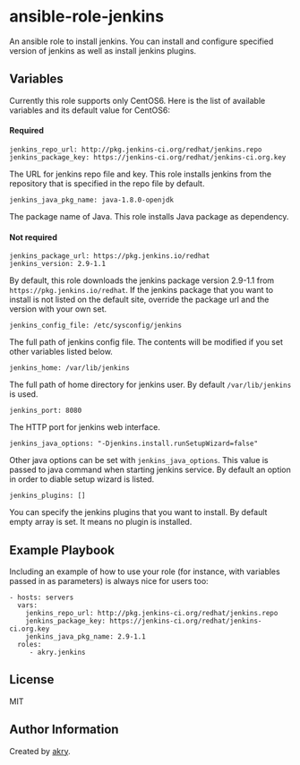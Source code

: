 
ansible-role-jenkins
=========

An ansible role to install jenkins. You can install and configure specified version of jenkins as well as install jenkins plugins.

Variables
---------
Currently this role supports only CentOS6.
Here is the list of available variables and its default value for CentOS6:

#### Required

```
jenkins_repo_url: http://pkg.jenkins-ci.org/redhat/jenkins.repo
jenkins_package_key: https://jenkins-ci.org/redhat/jenkins-ci.org.key
```
The URL for jenkins repo file and key. This role installs jenkins from the repository that is specified in the repo file by default.

```
jenkins_java_pkg_name: java-1.8.0-openjdk
```
The package name of Java. This role installs Java package as dependency.


#### Not required

```
jenkins_package_url: https://pkg.jenkins.io/redhat
jenkins_version: 2.9-1.1
```
By default, this role downloads the jenkins package version 2.9-1.1 from `https://pkg.jenkins.io/redhat`. If the jenkins package that you want to install is not listed on the default site, override the package url and the version with your own set.

```
jenkins_config_file: /etc/sysconfig/jenkins
```
The full path of jenkins config file. The contents will be modified if you set other variables listed below.

```
jenkins_home: /var/lib/jenkins
```
The full path of home directory for jenkins user. By default `/var/lib/jenkins` is used.

```
jenkins_port: 8080
```
The HTTP port for jenkins web interface.

```
jenkins_java_options: "-Djenkins.install.runSetupWizard=false"
```
Other java options can be set with `jenkins_java_options`. This value is passed to java command when starting jenkins service. By default an option in order to diable setup wizard is listed.

```
jenkins_plugins: []
```
You can specify the jenkins plugins that you want to install. By default empty array is set. It means no plugin is installed.


Example Playbook
----------------

Including an example of how to use your role (for instance, with variables passed in as parameters) is always nice for users too:

    - hosts: servers
      vars:
        jenkins_repo_url: http://pkg.jenkins-ci.org/redhat/jenkins.repo
        jenkins_package_key: https://jenkins-ci.org/redhat/jenkins-ci.org.key
        jenkins_java_pkg_name: 2.9-1.1
      roles:
         - akry.jenkins

License
-------

MIT

Author Information
------------------

Created by [akry](https://github.com/akry).
